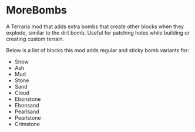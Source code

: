 # MoreBombs
A Terraria mod that adds extra bombs that create other blocks when they explode, similar to the dirt bomb. Useful for patching holes while building or creating custom terrain.


Below is a list of blocks this mod adds regular and sticky bomb variants for:

- Snow
- Ash
- Mud
- Stone
- Sand
- Cloud
- Ebonstone
- Ebonsand
- Pearlsand
- Pearlstone
- Crimstone